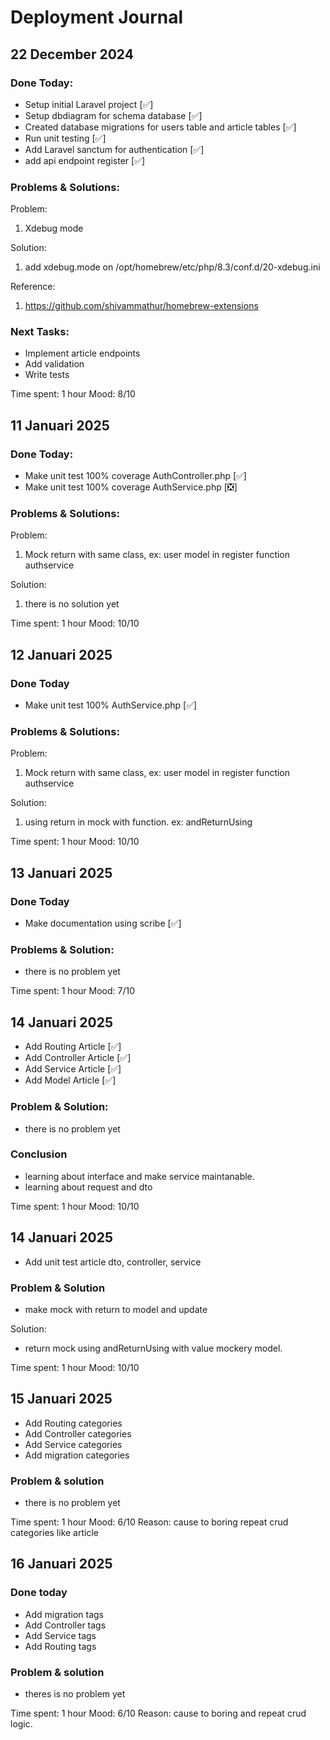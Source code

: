 # Deployment Journal

## 22 December 2024
### Done Today:
- Setup initial Laravel project [✅]
- Setup dbdiagram for schema database [✅]
- Created database migrations for users table and article tables [✅]
- Run unit testing [✅]
- Add Laravel sanctum for authentication [✅]
- add api endpoint register [✅]

### Problems & Solutions:
Problem: 
1. Xdebug mode

Solution:
1. add xdebug.mode on /opt/homebrew/etc/php/8.3/conf.d/20-xdebug.ini

Reference: 
1. https://github.com/shivammathur/homebrew-extensions


### Next Tasks:
- Implement article endpoints
- Add validation
- Write tests

Time spent: 1 hour
Mood: 8/10

## 11 Januari 2025
### Done Today:
- Make unit test 100% coverage AuthController.php [✅]
- Make unit test 100% coverage AuthService.php [❎]

### Problems & Solutions:
Problem:
1. Mock return with same class, ex: user model in register function authservice

Solution:
1. there is no solution yet

Time spent: 1 hour
Mood: 10/10

## 12 Januari 2025
### Done Today
- Make unit test 100% AuthService.php [✅]

### Problems & Solutions:
Problem:
1. Mock return with same class, ex: user model in register function authservice

Solution:
1. using return in mock with function. ex: andReturnUsing

Time spent: 1 hour
Mood: 10/10

## 13 Januari 2025
### Done Today
- Make documentation using scribe [✅]

### Problems & Solution:
- there is no problem yet

Time spent: 1 hour
Mood: 7/10

## 14 Januari 2025
- Add Routing Article [✅]
- Add Controller Article [✅]
- Add Service Article [✅]
- Add Model Article [✅]

### Problem & Solution:
- there is no problem yet

### Conclusion
- learning about interface and make service maintanable. 
- learning about request and dto

Time spent: 1 hour
Mood: 10/10

## 14 Januari 2025
- Add unit test article dto, controller, service

### Problem & Solution
- make mock with return to model and update

Solution:
- return mock using andReturnUsing with value mockery model.

Time spent: 1 hour
Mood: 10/10

## 15 Januari 2025
- Add Routing categories
- Add Controller categories
- Add Service categories
- Add migration categories

### Problem & solution
- there is no problem yet

Time spent: 1 hour
Mood: 6/10
Reason: cause to boring repeat crud categories like article

## 16 Januari 2025
### Done today
- Add migration tags
- Add Controller tags
- Add Service tags
- Add Routing tags

### Problem & solution
- theres is no problem yet

Time spent: 1 hour
Mood: 6/10
Reason: cause to boring and repeat crud logic.
